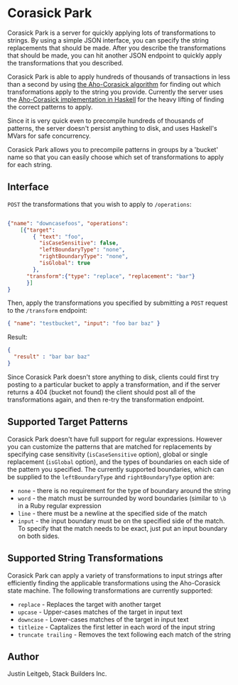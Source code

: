 # Corasick Park

Corasick Park is a server for quickly applying lots of transformations
to strings. By using a simple JSON interface, you can specify the
string replacements that should be made. After you describe the
transformations that should be made, you can hit another JSON endpoint
to quickly apply the transformations that you described.

Corasick Park is able to apply hundreds of thousands of transactions
in less than a second by using
[the Aho-Corasick algorithm](http://en.wikipedia.org/wiki/Aho%E2%80%93Corasick_string_matching_algorithm)
for finding out which transformations apply to the string you
provide. Currently the server uses the
[Aho-Corasick implementation in Haskell](http://hackage.haskell.org/package/AhoCorasick)
for the heavy lifting of finding the correct patterns to apply.

Since it is very quick even to precompile hundreds of thousands of
patterns, the server doesn't persist anything to disk, and uses
Haskell's MVars for safe concurrency.

Corasick Park allows you to precompile patterns in groups by a
'bucket' name so that you can easily choose which set of
transformations to apply for each string.

## Interface

`POST` the transformations that you wish to apply to `/operations`:

```json

{"name": "downcasefoos", "operations":
    [{"target":
        { "text": "foo",
          "isCaseSensitive": false,
          "leftBoundaryType": "none",
          "rightBoundaryType": "none",
          "isGlobal": true
        },
      "transform":{"type": "replace", "replacement": "bar"}
      }]
}
```

Then, apply the transformations you specified by submitting a `POST`
request to the `/transform` endpoint:

```json
{ "name": "testbucket", "input": "foo bar baz" }
```

Result:

```json
{
  "result" : "bar bar baz"
}
```

Since Corasick Park doesn't store anything to disk, clients could
first try posting to a particular bucket to apply a transformation,
and if the server returns a 404 (bucket not found) the client should
post all of the transformations again, and then re-try the
transformation endpoint.

## Supported Target Patterns

Corasick Park doesn't have full support for regular
expressions. However you can customize the patterns that are matched
for replacements by specifying case sensitivity (`isCaseSensitive`
option), global or single replacement (`isGlobal` option), and the
types of boundaries on each side of the pattern you specified. The
currently supported boundaries, which can be supplied to the
`leftBoundaryType` and `rightBoundaryType` option are:

* `none` - there is no requirement for the type of boundary around the
  string
* `word` - the match must be surrounded by word boundaries (similar to
  `\b` in a Ruby regular expression
* `line` - there must be a newline at the specified side of the match
* `input` - the input boundary must be on the specified side of the
    match. To specify that the match needs to be exact, just put an
    input boundary on both sides.

## Supported String Transformations

Corasick Park can apply a variety of transformations to input strings
after efficiently finding the applicable transformations using the
Aho-Corasick state machine. The following transformations are
currently supported:

* `replace` - Replaces the target with another target
* `upcase` - Upper-cases matches of the target in input text
* `downcase` - Lower-cases matches of the target in input text
* `titleize` - Captalizes the first letter in each word of the input
  string
* `truncate trailing` - Removes the text following each match of the string

## Author

Justin Leitgeb, Stack Builders Inc.
